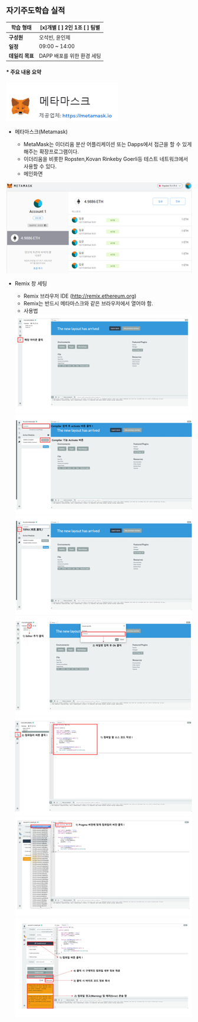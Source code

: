 ## 자기주도학습 실적


| **학습 형태** | [x]개별 [ ] 2인 1조 [ ] 팀별 |
| ------------- | -------------------------- |
| **구성원** | 오석빈, 윤인제 |
| **일정** | 09:00 ~ 14:00 |
| **데일리 목표** | DAPP 배포를 위한 환경 세팅 |



#### * 주요 내용 요약
<img src="./img/MetaMask.PNG">

-  메타마스크(Metamask)  
  
   -  MetaMask는 이더리움 분산 어플리케이션 또는 Dapps에서 접근을 할 수 있게 해주는 확장프로그램이다.
   -  이더리움을 비롯한 Ropsten,Kovan Rinkeby Goerli등 테스트 네트워크에서 사용할 수 있다.
   - 메인화면
<img src="./img/MetaMask_main.PNG">

- Remix 창 세팅
    - Remix 브라우저 IDE (http://remix.ethereum.org)
    -  Remix는 반드시 메타마스크와 같은 브라우저에서 열어야 함.
    -  사용법
  
     <img src="./img/remix_0001.jpg">
      <img src="./img/remix_0002.jpg">
       <img src="./img/remix_0003.jpg">
        <img src="./img/remix_0004.jpg">
         <img src="./img/remix_0005.jpg">
          <img src="./img/remix_0006.jpg">
           <img src="./img/remix_0007.jpg">

